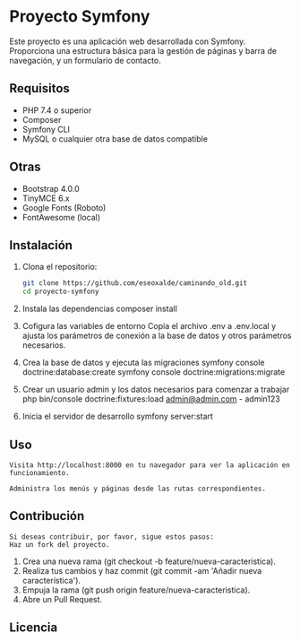 # Proyecto Symfony

Este proyecto es una aplicación web desarrollada con Symfony. Proporciona una estructura básica para la gestión de páginas y barra de navegación, y un formulario de contacto.

## Requisitos

- PHP 7.4 o superior
- Composer
- Symfony CLI
- MySQL o cualquier otra base de datos compatible

## Otras

- Bootstrap 4.0.0
- TinyMCE 6.x
- Google Fonts (Roboto)
- FontAwesome (local)

## Instalación

1. Clona el repositorio:

   ```bash
   git clone https://github.com/eseoxalde/caminando_old.git
   cd proyecto-symfony

   ```

2. Instala las dependencias
   composer install

3. Cofigura las variables de entorno
   Copia el archivo .env a .env.local y ajusta los parámetros de conexión a la base de datos y otros parámetros necesarios.

4. Crea la base de datos y ejecuta las migraciones
   symfony console doctrine:database:create
   symfony console doctrine:migrations:migrate

5. Crear un usuario admin y los datos necesarios para comenzar a trabajar
   php bin/console doctrine:fixtures:load
   admin@admin.com - admin123

6. Inicia el servidor de desarrollo
   symfony server:start

## Uso

    Visita http://localhost:8000 en tu navegador para ver la aplicación en funcionamiento.

    Administra los menús y páginas desde las rutas correspondientes.

## Contribución

    Si deseas contribuir, por favor, sigue estos pasos:
    Haz un fork del proyecto.

1. Crea una nueva rama (git checkout -b feature/nueva-caracteristica).
2. Realiza tus cambios y haz commit (git commit -am 'Añadir nueva característica').
3. Empuja la rama (git push origin feature/nueva-caracteristica).
4. Abre un Pull Request.

## Licencia

